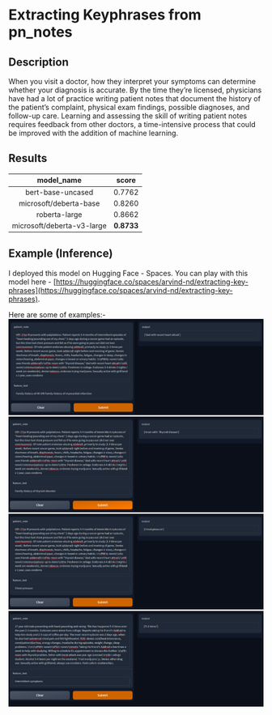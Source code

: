 # Extracting Keyphrases from pn_notes
## Description
When you visit a doctor, how they interpret your symptoms can determine whether your diagnosis is accurate. By the time they’re licensed, physicians have had a lot of practice writing patient notes that document the history of the patient’s complaint, physical exam findings, possible diagnoses, and follow-up care. Learning and assessing the skill of writing patient notes requires feedback from other doctors, a time-intensive process that could be improved with the addition of machine learning.

## Results

| model_name                 | score  |
|:--------------------------:|:------:|
| bert-base-uncased          | 0.7762 |
| microsoft/deberta-base     | 0.8260 |
| roberta-large              | 0.8662 |
| microsoft/deberta-v3-large | **0.8733**|


## Example (Inference)
I deployed this model on Hugging Face - Spaces. You can play with this model here - [https://huggingface.co/spaces/arvind-nd/extracting-key-phrases](https://huggingface.co/spaces/arvind-nd/extracting-key-phrases).

Here are some of examples:-
![example_one](images/Screenshot_20230120_205908.png)
![example_two](images/Screenshot_20230120_210037.png)
![example_three](images/Screenshot_20230120_210129.png)
![example_four](images/Screenshot_20230120_210912.png)